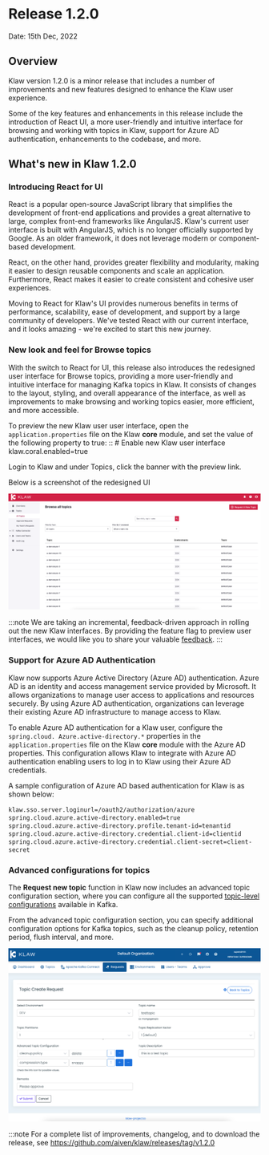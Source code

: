 # Release 1.2.0

Date: 15th Dec, 2022

## Overview

Klaw version 1.2.0 is a minor release that includes a number of
improvements and new features designed to enhance the Klaw user
experience.

Some of the key features and enhancements in this release include the
introduction of React UI, a more user-friendly and intuitive interface
for browsing and working with topics in Klaw, support for Azure AD
authentication, enhancements to the codebase, and more.

## What's new in Klaw 1.2.0

### Introducing React for UI

React is a popular open-source JavaScript library that simplifies the
development of front-end applications and provides a great alternative
to large, complex front-end frameworks like AngularJS. Klaw's current
user interface is built with AngularJS, which is no longer officially
supported by Google. As an older framework, it does not leverage modern
or component-based development.

React, on the other hand, provides greater flexibility and modularity,
making it easier to design reusable components and scale an application.
Furthermore, React makes it easier to create consistent and cohesive
user experiences.

Moving to React for Klaw's UI provides numerous benefits in terms of
performance, scalability, ease of development, and support by a large
community of developers. We've tested React with our current interface,
and it looks amazing - we're excited to start this new journey.

### New look and feel for Browse topics

With the switch to React for UI, this release also introduces the
redesigned user interface for Browse topics, providing a more
user-friendly and intuitive interface for managing Kafka topics in Klaw.
It consists of changes to the layout, styling, and overall appearance of
the interface, as well as improvements to make browsing and working
topics easier, more efficient, and more accessible.

To preview the new Klaw user user interface, open the
`application.properties` file on the Klaw **core** module, and set the
value of the following property to true: :: \# Enable new Klaw user
interface klaw.coral.enabled=true

Login to Klaw and under Topics, click the banner with the preview link.

Below is a screenshot of the redesigned UI

![image](../../static/images/topic/NewInterfaceTopics.png)

:::note
We are taking an incremental, feedback-driven approach in rolling out
the new Klaw interfaces. By providing the feature flag to preview user
interfaces, we would like you to share your valuable
[feedback](https://github.com/aiven/klaw/issues/new?assignees=&labels=&template=03_feature.md).
:::

### Support for Azure AD Authentication

Klaw now supports Azure Active Directory (Azure AD) authentication.
Azure AD is an identity and access management service provided by
Microsoft. It allows organizations to manage user access to applications
and resources securely. By using Azure AD authentication, organizations
can leverage their existing Azure AD infrastructure to manage access to
Klaw.

To enable Azure AD authentication for a Klaw user, configure the
`spring.cloud. Azure.active-directory.*` properties in the
`application.properties` file on the Klaw **core** module with the Azure
AD properties. This configuration allows Klaw to integrate with Azure AD
authentication enabling users to log in to Klaw using their Azure AD
credentials.

A sample configuration of Azure AD based authentication for Klaw is as
shown below: 

```
klaw.sso.server.loginurl=/oauth2/authorization/azure
spring.cloud.azure.active-directory.enabled=true
spring.cloud.azure.active-directory.profile.tenant-id=tenantid
spring.cloud.azure.active-directory.credential.client-id=clientid
spring.cloud.azure.active-directory.credential.client-secret=client-secret
```

### Advanced configurations for topics

The **Request new topic** function in Klaw now includes an advanced
topic configuration section, where you can configure all the supported
[topic-level
configurations](https://kafka.apache.org/documentation/#topicconfigs)
available in Kafka.

From the advanced topic configuration section, you can specify
additional configuration options for Kafka topics, such as the cleanup
policy, retention period, flush interval, and more.

![image](../../static/images/topic/Requestnewtopic.png)

:::note
For a complete list of improvements, changelog, and to download the
release, see <https://github.com/aiven/klaw/releases/tag/v1.2.0>

